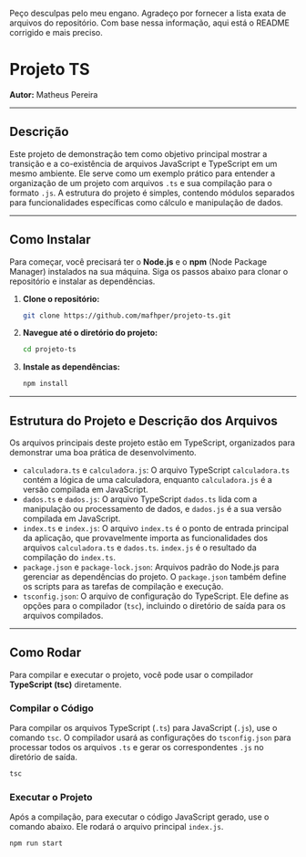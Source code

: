 Peço desculpas pelo meu engano. Agradeço por fornecer a lista exata de arquivos do repositório. Com base nessa informação, aqui está o README corrigido e mais preciso.

# Projeto TS

**Autor:** Matheus Pereira

-----

## Descrição

Este projeto de demonstração tem como objetivo principal mostrar a transição e a co-existência de arquivos JavaScript e TypeScript em um mesmo ambiente. Ele serve como um exemplo prático para entender a organização de um projeto com arquivos `.ts` e sua compilação para o formato `.js`. A estrutura do projeto é simples, contendo módulos separados para funcionalidades específicas como cálculo e manipulação de dados.

-----

## Como Instalar

Para começar, você precisará ter o **Node.js** e o **npm** (Node Package Manager) instalados na sua máquina. Siga os passos abaixo para clonar o repositório e instalar as dependências.

1.  **Clone o repositório:**

    ```bash
    git clone https://github.com/mafhper/projeto-ts.git
    ```

2.  **Navegue até o diretório do projeto:**

    ```bash
    cd projeto-ts
    ```

3.  **Instale as dependências:**

    ```bash
    npm install
    ```

-----

## Estrutura do Projeto e Descrição dos Arquivos

Os arquivos principais deste projeto estão em TypeScript, organizados para demonstrar uma boa prática de desenvolvimento.

  * `calculadora.ts` e `calculadora.js`: O arquivo TypeScript `calculadora.ts` contém a lógica de uma calculadora, enquanto `calculadora.js` é a versão compilada em JavaScript.
  * `dados.ts` e `dados.js`: O arquivo TypeScript `dados.ts` lida com a manipulação ou processamento de dados, e `dados.js` é a sua versão compilada em JavaScript.
  * `index.ts` e `index.js`: O arquivo `index.ts` é o ponto de entrada principal da aplicação, que provavelmente importa as funcionalidades dos arquivos `calculadora.ts` e `dados.ts`. `index.js` é o resultado da compilação do `index.ts`.
  * `package.json` e `package-lock.json`: Arquivos padrão do Node.js para gerenciar as dependências do projeto. O `package.json` também define os scripts para as tarefas de compilação e execução.
  * `tsconfig.json`: O arquivo de configuração do TypeScript. Ele define as opções para o compilador (`tsc`), incluindo o diretório de saída para os arquivos compilados.

-----

## Como Rodar

Para compilar e executar o projeto, você pode usar o compilador **TypeScript (tsc)** diretamente.

### Compilar o Código

Para compilar os arquivos TypeScript (`.ts`) para JavaScript (`.js`), use o comando `tsc`. O compilador usará as configurações do `tsconfig.json` para processar todos os arquivos `.ts` e gerar os correspondentes `.js` no diretório de saída.

```bash
tsc
```

### Executar o Projeto

Após a compilação, para executar o código JavaScript gerado, use o comando abaixo. Ele rodará o arquivo principal `index.js`.

```bash
npm run start
```
